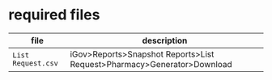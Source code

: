 # required files

| file               | description                                                            |
| ------------------ | ---------------------------------------------------------------------- |
| `List Request.csv` | iGov>Reports>Snapshot Reports>List Request>Pharmacy>Generator>Download |
